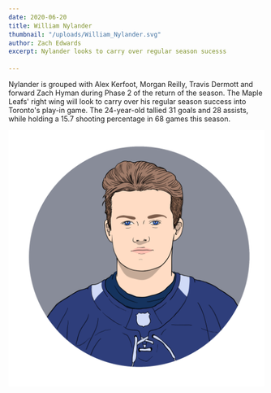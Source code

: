 ```yaml
---
date: 2020-06-20
title: William Nylander
thumbnail: "/uploads/William_Nylander.svg"
author: Zach Edwards
excerpt: Nylander looks to carry over regular season sucesss

---
```

Nylander is grouped with Alex Kerfoot, Morgan Reilly, Travis Dermott and forward Zach Hyman during Phase 2 of the return of the season. The Maple Leafs' right wing will look to carry over his regular season success into Toronto's play-in game. The 24-year-old tallied 31 goals and 28 assists, while holding a 15.7 shooting percentage in 68 games this season.


![](/uploads/William_Nylander.svg)